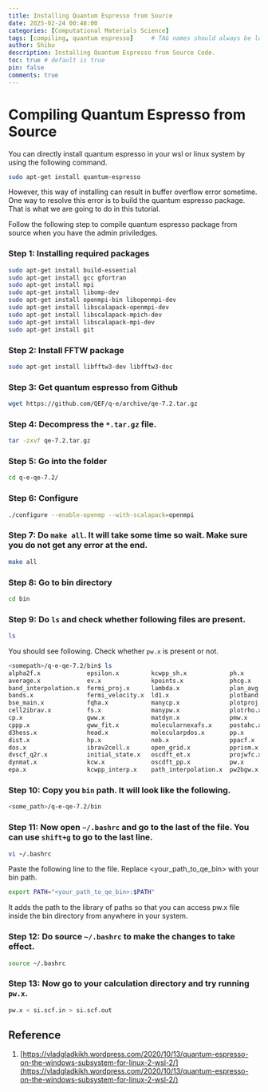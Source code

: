 ```yaml
---
title: Installing Quantum Espresso from Source
date: 2025-02-24 00:48:00
categories: [Computational Materials Science]
tags: [compiling, quantum espresso]     # TAG names should always be lowercase
author: Shibu
description: Installing Quantum Espresso from Source Code.
toc: true # default is true
pin: false
comments: true
---
```



# Compiling Quantum Espresso from Source
You can directly install quantum espresso in your wsl or linux system by using the following command.

```bash
sudo apt-get install quantum-espresso
```

However, this way of installing can result in buffer overflow error sometime. One way to resolve this error is
to build the quantum espresso package. That is what we are going to do in this tutorial.

Follow the following step to compile quantum espresso package from source when you have the admin priviledges.


### Step 1: Installing required packages
 
```bash
sudo apt-get install build-essential                                                                                   
sudo apt-get install gcc gfortran                                                                                      
sudo apt-get install mpi                                                                                               
sudo apt-get install libomp-dev                                                                                        
sudo apt-get install openmpi-bin libopenmpi-dev                                                                        
sudo apt-get install libscalapack-openmpi-dev
sudo apt-get install libscalapack-mpich-dev
sudo apt-get install libscalapack-mpi-dev
sudo apt-get install git
```

### Step 2: Install FFTW package
 
```bash
sudo apt-get install libfftw3-dev libfftw3-doc
```

### Step 3: Get quantum espresso from Github

```bash
wget https://github.com/QEF/q-e/archive/qe-7.2.tar.gz
```

### Step 4: Decompress the `*.tar.gz` file.

```bash
tar -zxvf qe-7.2.tar.gz
```

### Step 5: Go into the folder
```bash
cd q-e-qe-7.2/
```

### Step 6: Configure
```bash
./configure --enable-openmp --with-scalapack=openmpi
```
 
### Step 7: Do `make all`. It will take some time so wait. Make sure you do not get any error at the end.
 
```bash
make all
```
 
### Step 8: Go to bin directory

```bash
cd bin
```
 
### Step 9: Do `ls` and check whether following files are present.
 
```bash
ls
```
 
You should see following. Check whether `pw.x` is present or not.
 
```bash
<somepath>/q-e-qe-7.2/bin$ ls
alpha2f.x             epsilon.x         kcwpp_sh.x            ph.x        pw2critic.x           sumpdos.x
average.x             ev.x              kpoints.x             phcg.x      pw2gw.x               turbo_davidson.x
band_interpolation.x  fermi_proj.x      lambda.x              plan_avg.x  pw2wannier90.x        turbo_eels.x
bands.x               fermi_velocity.x  ld1.x                 plotband.x  pw4gww.x              turbo_lanczos.x
bse_main.x            fqha.x            manycp.x              plotproj.x  pwcond.x              turbo_magnon.x
cell2ibrav.x          fs.x              manypw.x              plotrho.x   pwi2xsf.x             turbo_spectrum.x
cp.x                  gww.x             matdyn.x              pmw.x       q2qstar.x             wannier90.x
cppp.x                gww_fit.x         molecularnexafs.x     postahc.x   q2r.x                 wannier_ham.x
d3hess.x              head.x            molecularpdos.x       pp.x        rism1d.x              wannier_plot.x
dist.x                hp.x              neb.x                 ppacf.x     scan_ibrav.x          wfck2r.x
dos.x                 ibrav2cell.x      open_grid.x           pprism.x    simple.x              wfdd.x
dvscf_q2r.x           initial_state.x   oscdft_et.x           projwfc.x   simple_bse.x          xspectra.x
dynmat.x              kcw.x             oscdft_pp.x           pw.x        simple_ip.x
epa.x                 kcwpp_interp.x    path_interpolation.x  pw2bgw.x    spectra_correction.x

```

### Step 10: Copy you `bin` path. It will look like the following.
```bash
<some_path>/q-e-qe-7.2/bin
```

### Step 11: Now open `~/.bashrc` and go to the last of the file. You can use `shift+g` to go to the last line.

```bash
vi ~/.bashrc
```
 
Paste the following line to the file. Replace <your_path_to_qe_bin> with your bin path.
```bash
export PATH="<your_path_to_qe_bin>:$PATH"
```

It adds the path to the library of paths so that you can access pw.x file inside the bin directory from anywhere in your system.
 
### Step 12: Do source `~/.bashrc` to make the changes to take effect.
```bash
source ~/.bashrc
```

### Step 13: Now go to your calculation directory and try running `pw.x`.
```bash
pw.x < si.scf.in > si.scf.out
```


## Reference
1. [https://vladgladkikh.wordpress.com/2020/10/13/quantum-espresso-on-the-windows-subsystem-for-linux-2-wsl-2/](https://vladgladkikh.wordpress.com/2020/10/13/quantum-espresso-on-the-windows-subsystem-for-linux-2-wsl-2/)
